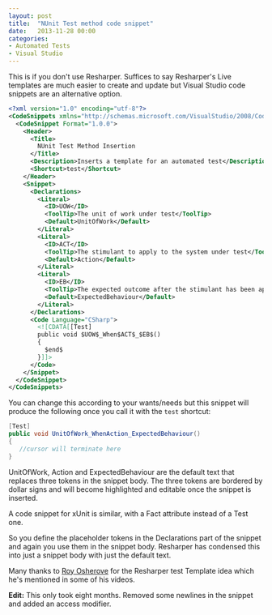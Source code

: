 ```yaml
---
layout: post
title:  "NUnit Test method code snippet"
date:   2013-11-28 00:00
categories:
- Automated Tests
- Visual Studio
---
```


This is if you don't use Resharper. Suffices to say Resharper's Live templates are much easier to create and update but Visual Studio code snippets are an alternative option.

```xml
<?xml version="1.0" encoding="utf-8"?>
<CodeSnippets xmlns="http://schemas.microsoft.com/VisualStudio/2008/CodeSnippet">
  <CodeSnippet Format="1.0.0">
    <Header>
      <Title>
        NUnit Test Method Insertion
      </Title>
      <Description>Inserts a template for an automated test</Description>
      <Shortcut>test</Shortcut>
    </Header>
    <Snippet>
      <Declarations>
        <Literal>
          <ID>UOW</ID>
          <ToolTip>The unit of work under test</ToolTip>
          <Default>UnitOfWork</Default>
        </Literal>
        <Literal>
          <ID>ACT</ID>
          <ToolTip>The stimulant to apply to the system under test</ToolTip>
          <Default>Action</Default>
        </Literal>
        <Literal>
          <ID>EB</ID>
          <ToolTip>The expected outcome after the stimulant has been applied</ToolTip>
          <Default>ExpectedBehaviour</Default>
        </Literal>
      </Declarations>
      <Code Language="CSharp">
        <![CDATA[[Test]
        public void $UOW$_When$ACT$_$EB$()
        {
          $end$
        }]]>
      </Code>
    </Snippet>
  </CodeSnippet>
</CodeSnippets>
```

You can change this according to your wants/needs but this snippet will produce the following once you call it with the <code>test</code> shortcut:

```csharp
[Test]
public void UnitOfWork_WhenAction_ExpectedBehaviour()
{
   //cursor will terminate here
}
```

UnitOfWork, Action and ExpectedBehaviour are the default text that replaces three tokens in the snippet body. The three tokens are bordered by dollar signs and will become highlighted and editable once the snippet is inserted.

A code snippet for xUnit is similar, with a Fact attribute instead of a Test one.

So you define the placeholder tokens in the Declarations part of the snippet and again you use them in the snippet body. Resharper has condensed this into just a snippet body with just the default text.

Many thanks to [Roy Osherove](https://osherove.com) for the Resharper test Template idea which he's mentioned in some of his videos.

**Edit:** This only took eight months. Removed some newlines in the snippet and added an access modifier.